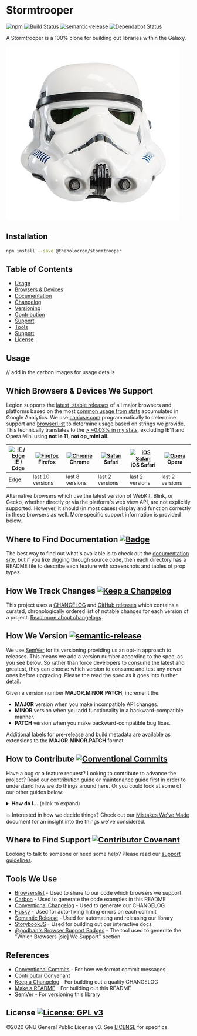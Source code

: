 # Stormtrooper

[![npm](https://img.shields.io/npm/v/@theholocron/stormtrooper?color=red)](https://www.npmjs.com/package/@theholocron/stormtrooper) [![Build Status](https://github.com/the-holocron/stormtrooper/workflows/CI/badge.svg)](https://github.com/the-holocron/stormtrooper/actions?workflow=CI) [![semantic-release](https://img.shields.io/badge/%20%20%F0%9F%93%A6%F0%9F%9A%80-semantic--release-e10079.svg)](https://github.com/semantic-release/semantic-release) [![Dependabot Status](https://api.dependabot.com/badges/status?host=github&repo=the-holocron/stormtrooper)](https://dependabot.com)

A Stormtrooper is a 100% clone for building out libraries within the Galaxy.

![stormtrooper mask](./stormtrooper.jpg)

## Installation

```bash
npm install --save @theholocron/stormtrooper
```

## Table of Contents

* [Usage](#usage)
* [Browsers & Devices](#which-browsers-devices-we-support)
* [Documentation](#where-to-find-documentation)
* [Changelog](#how-we-track-changes)
* [Versioning](#how-we-version)
* [Contribution](#how-to-contribute)
* [Support](#where-to-find-suport)
* [Tools](#tools-we-use)
* [Support](#where-to-find-suport)
* [License](#license)

## Usage

// add in the carbon images for usage details

## Which Browsers & Devices We Support

Legion supports the [latest, stable releases](https://browserl.ist/?q=%3E+5%25+in+US%2C+not+ie+11%2C+not+op_mini+all) of all major browsers and platforms based on the most [common usage from stats](./browserslist-stats.json) accumulated in Google Analytics. We use [caniuse.com](https://caniuse.com/) programmatically to determine support and [browserl.ist](http://browserl.ist/) to determine usage based on strings we provide. This technically translates to the [> ~0.03% in my stats](http://browserl.ist/?q=%3E+5%25++in+US), excluding IE11 and Opera Mini using **not ie 11, not op_mini all**.

| [<img src="https://raw.githubusercontent.com/alrra/browser-logos/master/src/edge/edge_48x48.png" alt="IE / Edge" width="24px" height="24px" />](http://godban.github.io/browsers-support-badges/)<br>IE / Edge | [<img src="https://raw.githubusercontent.com/alrra/browser-logos/master/src/firefox/firefox_48x48.png" alt="Firefox" width="24px" height="24px" />](http://godban.github.io/browsers-support-badges/)<br>Firefox | [<img src="https://raw.githubusercontent.com/alrra/browser-logos/master/src/chrome/chrome_48x48.png" alt="Chrome" width="24px" height="24px" />](http://godban.github.io/browsers-support-badges/)<br>Chrome | [<img src="https://raw.githubusercontent.com/alrra/browser-logos/master/src/safari/safari_48x48.png" alt="Safari" width="24px" height="24px" />](http://godban.github.io/browsers-support-badges/)<br>Safari | [<img src="https://raw.githubusercontent.com/alrra/browser-logos/master/src/safari-ios/safari-ios_48x48.png" alt="iOS Safari" width="24px" height="24px" />](http://godban.github.io/browsers-support-badges/)<br>iOS Safari | [<img src="https://raw.githubusercontent.com/alrra/browser-logos/master/src/opera/opera_48x48.png" alt="Opera" width="24px" height="24px" />](http://godban.github.io/browsers-support-badges/)<br>Opera |
| --------- | --------- | --------- | --------- | --------- | --------- |
| Edge| last 10 versions| last 8 versions| last 2 versions| last 2 versions| last 2 versions

Alternative browsers which use the latest version of WebKit, Blink, or Gecko, whether directly or via the platform's web view API, are not explicitly supported. However, it should (in most cases) display and function correctly in these browsers as well. More specific support information is provided below.

## Where to Find Documentation [![Badge](https://github.com/storybookjs/brand/raw/master/badge/badge-storybook.svg?sanitize=true)](https://storybook.js.org/)

The best way to find out what's available is to check out the [documentation site](http://application-legion-docs-demo-branch.s3-website-us-east-1.amazonaws.com/master/), but if you like digging through source code, then each directory has a README file to describe each feature with screenshots and tables of prop types.

## How We Track Changes [![Keep a Changelog](https://img.shields.io/badge/Keep%20a%20Changelog-1.0.0-orange)](https://keepachangelog.com/en/1.0.0/)

This project uses a [CHANGELOG](./CHANGELOG.md) and [GitHub releases](https://help.github.com/en/github/administering-a-repository/about-releases) which contains a curated, chronologically ordered list of notable changes for each version of a project. [Read more about changelogs](https://keepachangelog.com/en/1.0.0/).

## How We Version [![semantic-release](https://img.shields.io/badge/%20%20%F0%9F%93%A6%F0%9F%9A%80-semantic--release-e10079.svg)](https://github.com/semantic-release/semantic-release)

We use [SemVer](https://semver.org/) for its versioning providing us an opt-in approach to releases. This means we add a version number according to the spec, as you see below. So rather than force developers to consume the latest and greatest, they can choose which version to consume and test any newer ones before upgrading. Please the read the spec as it goes into further detail.

Given a version number **MAJOR.MINOR.PATCH**, increment the:

* **MAJOR** version when you make incompatible API changes.
* **MINOR** version when you add functionality in a backward-compatible manner.
* **PATCH** version when you make backward-compatible bug fixes.

Additional labels for pre-release and build metadata are available as extensions to the **MAJOR.MINOR.PATCH** format.

## How to Contribute [![Conventional Commits](https://img.shields.io/badge/Conventional%20Commits-1.0.0-yellow.svg)](https://conventionalcommits.org)

Have a bug or a feature request? Looking to contribute to advance the project? Read our [contribution guide](./github/CONTRIBUTING.md) or [maintenance guide](./.github/MAINTAINING.md) first in order to understand how we do things around here. Or you could look at some of our other guides below:

<details>
  <summary><strong>How do I…</strong> (click to expand)</summary>

* [Ask or Say Something?](./.github/SUPPORT.md)
  * [Request Support](./.github/SUPPORT.md#request-support)
  * [Report an Error or Bug](./.github/SUPPORT.md#report-an-error-or-bug)
  * [Request a Feature](./.github/SUPPORT.md#request-a-feature)
* [Make Something?](./.github/CONTRIBUTING.md)
  * [Setup the Project](./.github/CONTRIBUTING.md#get-started)
  * [Create an Issue](./.github/CONTRIBUTING.md#creating-a-good-issue)
  * [Create a Feature Request](./.github/CONTRIBUTING.md#create-a-good-feature-request)
  * [Contribute Documentation](./.github/CONTRIBUTING.md#contribute-to-documentation)
  * [Contribute Code](./.github/CONTRIBUTING.md#create-a-pull-request)
  * [Join the Team](./.github/CONTRIBUTING.md#join-the-team)
* [Manage Something](./.github/MAINTAINING.md)
  * [Provide Support on Issues](./.github/MAINTAINING.md#provide-support-on-issues)
  * [Label Issues](./.github/MAINTAINING.md#label-issues)
  * [Clean Up Issues and PRs](./.github/MAINTAINING.md#clean-up-issues-and-prs)
  * [Create a Pull Request](./.github/MAINTAINING.md#create-a-pull-request)
  * [Review Pull Requests](./.github/MAINTAINING.md#review-pull-requests)
  * [Merge Pull Requests](./.github/MAINTAINING.md#merge-pull-requests)
  * [Tag a Release](./.github/MAINTAINING.md#tag-a-release)
  * [Release a Version](./.github/MAINTAINING.md#release-a-version)

</details>

:boom: Interested in how we decide things? Check out our [Mistakes We've Made](https://github.com/the-holocron/stormtrooper/wiki/Mistakes-We've-Made) document for an insight into the things we've considered.

## Where to Find Support [![Contributor Covenant](https://img.shields.io/badge/Contributor%20Covenant-v2.0%20adopted-ff69b4.svg)](code_of_conduct.md)

Looking to talk to someone or need some help? Please read our [support guidelines](./.github/SUPPORT.md).

## Tools We Use

* [Browserslist](https://github.com/browserslist/browserslist) - Used to share to our code which browsers we support
* [Carbon](https://carbon.now.sh/) - Used to generate the code examples in this README
* [Conventional Changelog](https://github.com/conventional-changelog/conventional-changelog) - Used to generate our CHANGELOG
* [Husky](https://github.com/typicode/husky) - Used for auto-fixing linting errors on each commit
* [Semantic Release](https://semantic-release.gitbook.io/semantic-release/) - Used for automating and releasing our library
* [StorybookJS](https://storybook.js.org/) - Used for building out our interactive docs
* [@godban's Browser Support Badges](https://godban.github.io/browsers-support-badges) - The tool used to generate the "Which Browsers [sic] We Support" section

## References

* [Conventional Commits](https://www.conventionalcommits.org/en/v1.0.0/) - For how we format commit messages
* [Contributor Convenant](https://www.contributor-covenant.org)
* [Keep a Changelog](https://keepachangelog.com/en/1.0.0/) - For building out a quality CHANGELOG
* [Make a README](https://www.makeareadme.com/) - For building out this README
* [SemVer](https://semver.org/) - For versioning this library

## License [![License: GPL v3](https://img.shields.io/badge/License-GPLv3-blue.svg)](https://www.gnu.org/licenses/gpl-3.0)

©2020 GNU General Public License v3. See [LICENSE](./LICENSE.md) for specifics.
